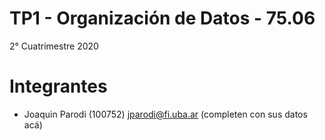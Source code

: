 

# TP1 - Organización de Datos - 75.06

2° Cuatrimestre 2020

# Integrantes
- Joaquin Parodi (100752) jparodi@fi.uba.ar
(completen con sus datos acá)
